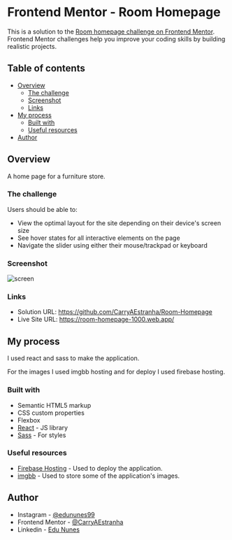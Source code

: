 # Frontend Mentor - Room Homepage

This is a solution to the [Room homepage challenge on Frontend Mentor](https://www.frontendmentor.io/challenges/room-homepage-BtdBY_ENq). Frontend Mentor challenges help you improve your coding skills by building realistic projects. 

## Table of contents

- [Overview](#overview)
  - [The challenge](#the-challenge)
  - [Screenshot](#screenshot)
  - [Links](#links)
- [My process](#my-process)
  - [Built with](#built-with)
  - [Useful resources](#useful-resources)
- [Author](#author)

## Overview

A home page for a furniture store.

### The challenge

Users should be able to:

- View the optimal layout for the site depending on their device's screen size
- See hover states for all interactive elements on the page
- Navigate the slider using either their mouse/trackpad or keyboard

### Screenshot

![screen](https://user-images.githubusercontent.com/53675070/136734872-1ec8f3b5-f561-4b1f-b205-c6be4a212ff4.png)

### Links

- Solution URL: https://github.com/CarryAEstranha/Room-Homepage
- Live Site URL: https://room-homepage-1000.web.app/

## My process

I used react and sass to make the application.

For the images I used imgbb hosting and for deploy I used firebase hosting.

### Built with

- Semantic HTML5 markup
- CSS custom properties
- Flexbox
- [React](https://reactjs.org/) - JS library
- [Sass](https://sass-lang.com/) - For styles

### Useful resources

- [Firebase Hosting](https://firebase.google.com/docs/hosting) - Used to deploy the application.
- [imgbb](https://pt-br.imgbb.com) - Used to store some of the application's images.

## Author

- Instagram - [@edununes99](https://www.instagram.com/edununes99/)
- Frontend Mentor - [@CarryAEstranha](https://www.frontendmentor.io/profile/CarryAEstranha)
- Linkedin - [Edu Nunes](https://www.linkedin.com/in/edu-nunes-627422209/)

